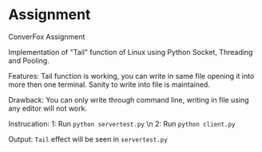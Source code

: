 # Assignment
ConverFox Assignment

Implementation of "Tail" function of Linux using Python Socket, Threading and Pooling.

Features: Tail function is working, you can write in same file opening it into more then one terminal. Sanity to write into file is maintained.

Drawback: You can only write through command line, writing in file using any editor will not work.

Instrucation: 
			1: Run `python servertest.py` \n
			2: Run `python client.py`

Output: `Tail` effect will be seen in `servertest.py`